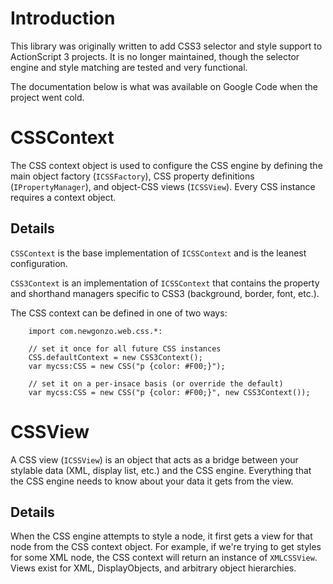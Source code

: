 # Introduction

This library was originally written to add CSS3 selector and style support to ActionScript 3 projects. It is no longer maintained, though the selector engine and style matching are tested and very functional.

The documentation below is what was available on Google Code when the project went cold.

# CSSContext

The CSS context object is used to configure the CSS engine by defining 
the main object factory (`ICSSFactory`), CSS property definitions (`IPropertyManager`),
and object-CSS views (`ICSSView`). Every CSS instance requires a context object.

## Details

`CSSContext` is the base implementation of `ICSSContext` and is the leanest configuration.

`CSS3Context` is an implementation of `ICSSContext` that contains the property and shorthand
managers specific to CSS3 (background, border, font, etc.).


The CSS context can be defined in one of two ways:

```as3
    import com.newgonzo.web.css.*:

    // set it once for all future CSS instances
    CSS.defaultContext = new CSS3Context();
    var mycss:CSS = new CSS("p {color: #F00;}");

    // set it on a per-insace basis (or override the default)
    var mycss:CSS = new CSS("p {color: #F00;}", new CSS3Context());
```

# CSSView

A CSS view (`ICSSView`) is an object that acts as a bridge between your stylable data (XML, display list, etc.) and the CSS engine.
Everything that the CSS engine needs to know about your data it gets from the view. 

## Details

When the CSS engine attempts to style a node, it first gets a view for that node from the CSS context object. For example, if we're trying to
get styles for some XML node, the CSS context will return an instance of `XMLCSSView`. Views exist for XML, DisplayObjects, and arbitrary object hierarchies.
